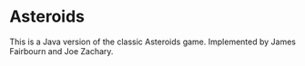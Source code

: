 Asteroids
=========

This is a Java version of the classic Asteroids game.  Implemented by James Fairbourn and Joe Zachary.

